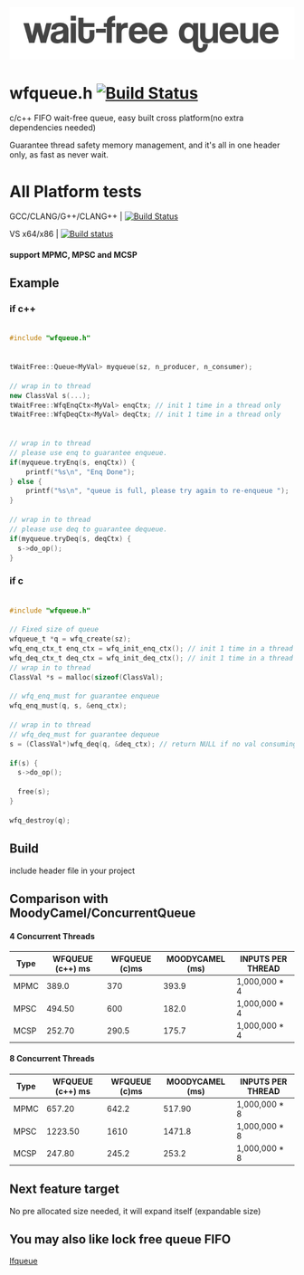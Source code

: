 <p align="left"><img src="wfqueue_logo.png" alt="wfqueue logo" /></p>

# wfqueue.h [![Build Status](https://travis-ci.org/Taymindis/wfqueue.svg?branch=master)](https://travis-ci.org/Taymindis/wfqueue)

c/c++ FIFO wait-free queue, easy built cross platform(no extra dependencies needed) 

Guarantee thread safety memory management, and it's all in one header only, as fast as never wait.


# All Platform tests

GCC/CLANG/G++/CLANG++ | [![Build Status](https://travis-ci.org/Taymindis/wfqueue.svg?branch=master)](https://travis-ci.org/Taymindis/wfqueue)

VS x64/x86 | [![Build status](https://ci.appveyor.com/api/projects/status/k8rwm0cyfd4tq481?svg=true)](https://ci.appveyor.com/project/Taymindis/wfqueue)

#### support MPMC, MPSC and MCSP

## Example

### if c++

```c++

#include "wfqueue.h"


tWaitFree::Queue<MyVal> myqueue(sz, n_producer, n_consumer);

// wrap in to thread
new ClassVal s(...);
tWaitFree::WfqEnqCtx<MyVal> enqCtx; // init 1 time in a thread only
tWaitFree::WfqDeqCtx<MyVal> deqCtx; // init 1 time in a thread only


// wrap in to thread
// please use enq to guarantee enqueue.
if(myqueue.tryEnq(s, enqCtx)) {
	printf("%s\n", "Enq Done");
} else {
	printf("%s\n", "queue is full, please try again to re-enqueue ");
}

// wrap in to thread
// please use deq to guarantee dequeue.
if(myqueue.tryDeq(s, deqCtx) {
  s->do_op();
}


```

### if c

```c

#include "wfqueue.h"

// Fixed size of queue
wfqueue_t *q = wfq_create(sz); 
wfq_enq_ctx_t enq_ctx = wfq_init_enq_ctx(); // init 1 time in a thread only
wfq_deq_ctx_t deq_ctx = wfq_init_deq_ctx(); // init 1 time in a thread only
// wrap in to thread
ClassVal *s = malloc(sizeof(ClassVal);

// wfq_enq_must for guarantee enqueue
wfq_enq_must(q, s, &enq_ctx);

// wrap in to thread
// wfq_deq_must for guarantee dequeue
s = (ClassVal*)wfq_deq(q, &deq_ctx); // return NULL if no val consuming

if(s) {
  s->do_op();

  free(s);
}

wfq_destroy(q);

```

## Build

include header file in your project


## Comparison with MoodyCamel/ConcurrentQueue

#### 4 Concurrent Threads
| Type 	| WFQUEUE (c++) ms	| WFQUEUE (c)ms	| MOODYCAMEL (ms) 	| INPUTS PER THREAD 	|
|------	|---------------	|-------------	|-----------------	|------------------		|
| MPMC 	| 389.0         	| 370         	| 393.9           	| 1,000,000 * 4    		|
| MPSC 	| 494.50        	| 600         	| 182.0           	| 1,000,000 * 4    		|
| MCSP 	| 252.70        	| 290.5       	| 175.7           	| 1,000,000 * 4    		|


#### 8 Concurrent Threads

| Type 	| WFQUEUE (c++) ms	| WFQUEUE (c)ms	| MOODYCAMEL (ms) 	| INPUTS PER THREAD 	|
|------	|---------------	|-------------	|-----------------	|------------------		|
| MPMC 	| 657.20        	| 642.2        	| 517.90           	| 1,000,000 * 8    		|
| MPSC 	| 1223.50        	| 1610         	| 1471.8           	| 1,000,000 * 8    		|
| MCSP 	| 247.80        	| 245.2       	| 253.2           	| 1,000,000 * 8    		|


## Next feature target

No pre allocated size needed, it will expand itself (expandable size)

## You may also like lock free queue FIFO

[lfqueue](https://github.com/Taymindis/lfqueue)
